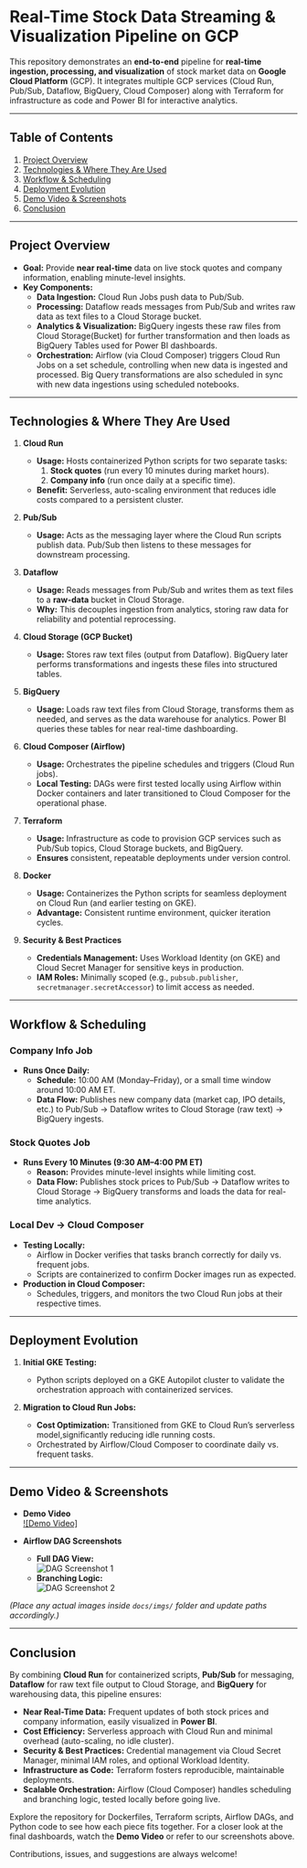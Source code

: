 # Real-Time Stock Data Streaming & Visualization Pipeline on GCP

This repository demonstrates an **end-to-end** pipeline for **real-time ingestion, processing, and visualization** of stock market data on **Google Cloud Platform** (GCP). It integrates multiple GCP services (Cloud Run, Pub/Sub, Dataflow, BigQuery, Cloud Composer) along with Terraform for infrastructure as code and Power BI for interactive analytics.

---

## Table of Contents

1. [Project Overview](#project-overview)  
2. [Technologies & Where They Are Used](#technologies--where-they-are-used)  
3. [Workflow & Scheduling](#workflow--scheduling)  
4. [Deployment Evolution](#deployment-evolution)  
5. [Demo Video & Screenshots](#demo-video--screenshots)  
6. [Conclusion](#conclusion)

---

## Project Overview

- **Goal:** Provide **near real-time** data on live stock quotes and company information, enabling minute-level insights.  
- **Key Components:**  
  - **Data Ingestion:** Cloud Run Jobs push data to Pub/Sub.  
  - **Processing:** Dataflow reads messages from Pub/Sub and writes raw data as text files to a Cloud Storage bucket.  
  - **Analytics & Visualization:** BigQuery ingests these raw files from Cloud Storage(Bucket) for further transformation and then loads as BigQuery Tables used for  Power BI dashboards.  
  - **Orchestration:** Airflow (via Cloud Composer) triggers Cloud Run Jobs on a set schedule, controlling when new data is ingested and processed. Big Query transformations are also scheduled in sync with new data ingestions using scheduled notebooks.

---

## Technologies & Where They Are Used

1. **Cloud Run**  
   - **Usage:** Hosts containerized Python scripts for two separate tasks:  
     1. **Stock quotes** (run every 10 minutes during market hours).  
     2. **Company info** (run once daily at a specific time).  
   - **Benefit:** Serverless, auto-scaling environment that reduces idle costs compared to a persistent cluster.

2. **Pub/Sub**  
   - **Usage:** Acts as the messaging layer where the Cloud Run scripts publish data. Pub/Sub then listens to these messages for downstream processing.

3. **Dataflow**  
   - **Usage:** Reads messages from Pub/Sub and writes them as text files to a **raw-data** bucket in Cloud Storage.  
   - **Why:** This decouples ingestion from analytics, storing raw data for reliability and potential reprocessing.

4. **Cloud Storage (GCP Bucket)**  
   - **Usage:** Stores raw text files (output from Dataflow). BigQuery later performs transformations and ingests these files into structured tables.

5. **BigQuery**  
   - **Usage:** Loads raw text files from Cloud Storage, transforms them as needed, and serves as the data warehouse for analytics. Power BI queries these tables for near real-time dashboarding.

6. **Cloud Composer (Airflow)**  
   - **Usage:** Orchestrates the pipeline schedules and triggers (Cloud Run jobs).  
   - **Local Testing:** DAGs were first tested locally using Airflow within Docker containers and later transitioned to Cloud Composer for the operational phase.

7. **Terraform**  
   - **Usage:** Infrastructure as code to provision GCP services such as Pub/Sub topics, Cloud Storage buckets, and BigQuery.  
   - **Ensures** consistent, repeatable deployments under version control.

8. **Docker**  
   - **Usage:** Containerizes the Python scripts for seamless deployment on Cloud Run (and earlier testing on GKE).  
   - **Advantage:** Consistent runtime environment, quicker iteration cycles.

9. **Security & Best Practices**  
   - **Credentials Management:** Uses Workload Identity (on GKE) and Cloud Secret Manager for sensitive keys in production.  
   - **IAM Roles:** Minimally scoped (e.g., `pubsub.publisher`, `secretmanager.secretAccessor`) to limit access as needed.

---

## Workflow & Scheduling

### **Company Info Job**
- **Runs Once Daily:**  
  - **Schedule:** 10:00 AM (Monday–Friday), or a small time window around 10:00 AM ET.  
  - **Data Flow:** Publishes new company data (market cap, IPO details, etc.) to Pub/Sub → Dataflow writes to Cloud Storage (raw text) → BigQuery ingests.

### **Stock Quotes Job**
- **Runs Every 10 Minutes (9:30 AM–4:00 PM ET)**  
  - **Reason:** Provides minute-level insights while limiting cost.  
  - **Data Flow:** Publishes stock prices to Pub/Sub → Dataflow writes to Cloud Storage → BigQuery transforms and loads the data for real-time analytics.

### **Local Dev → Cloud Composer**
- **Testing Locally:**  
  - Airflow in Docker verifies that tasks branch correctly for daily vs. frequent jobs.  
  - Scripts are containerized to confirm Docker images run as expected.
- **Production in Cloud Composer:**  
  - Schedules, triggers, and monitors the two Cloud Run jobs at their respective times.  

---

## Deployment Evolution

1. **Initial GKE Testing:**  
   - Python scripts deployed on a GKE Autopilot cluster to validate the orchestration approach with containerized services.  

2. **Migration to Cloud Run Jobs:**  
   - **Cost Optimization:** Transitioned from GKE to Cloud Run’s serverless model,significantly reducing idle running costs.  
   - Orchestrated by Airflow/Cloud Composer to coordinate daily vs. frequent tasks.

---

## Demo Video & Screenshots

- **Demo Video**  
  [![Demo Video]](https://github.com/dsp196/Stock_Data_Streaming_GCP/issues/1)  


- **Airflow DAG Screenshots**  
  - **Full DAG View:**  
    ![DAG Screenshot 1](docs/imgs/dag_screenshot_1.png)  
  - **Branching Logic:**  
    ![DAG Screenshot 2](docs/imgs/dag_screenshot_2.png)

*(Place any actual images inside `docs/imgs/` folder and update paths accordingly.)*

---

## Conclusion

By combining **Cloud Run** for containerized scripts, **Pub/Sub** for messaging, **Dataflow** for raw text file output to Cloud Storage, and **BigQuery** for warehousing data, this pipeline ensures:

- **Near Real-Time Data:** Frequent updates of both stock prices and company information, easily visualized in **Power BI**.  
- **Cost Efficiency:** Serverless approach with Cloud Run and minimal overhead (auto-scaling, no idle cluster).  
- **Security & Best Practices:** Credential management via Cloud Secret Manager, minimal IAM roles, and optional Workload Identity.  
- **Infrastructure as Code:** Terraform fosters reproducible, maintainable deployments.  
- **Scalable Orchestration:** Airflow (Cloud Composer) handles scheduling and branching logic, tested locally before going live.

Explore the repository for Dockerfiles, Terraform scripts, Airflow DAGs, and Python code to see how each piece fits together. For a closer look at the final dashboards, watch the **Demo Video** or refer to our screenshots above. 

Contributions, issues, and suggestions are always welcome! 
